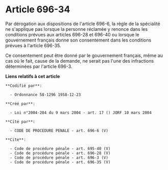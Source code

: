 # Article 696-34

Par dérogation aux dispositions de l'article 696-6, la règle de la spécialité ne s'applique pas lorsque la personne réclamée
y renonce dans les conditions prévues aux articles 696-28 et 696-40 ou lorsque le gouvernement français donne son
consentement dans les conditions prévues à l'article 696-35. 

Ce consentement peut être donné par le gouvernement français, même au cas où le fait, cause de la demande, ne serait pas
l'une des infractions déterminées par l'article 696-3.

**Liens relatifs à cet article**

	**Codifié par**:

	  - Ordonnance 58-1296 1958-12-23

	**Créé par**:

	  - Loi n°2004-204 du 9 mars 2004 - art. 17 () JORF 10 mars 2004

	**Cité par**:

	  - CODE DE PROCEDURE PENALE - art. 696-6 (V)

	**Cite**:

	  - Code de procédure pénale - art. 695-40 (V)
	  - Code de procédure pénale - art. 696-28 (V)
	  - Code de procédure pénale - art. 696-3 (V)
	  - Code de procédure pénale - art. 696-35 (V)

